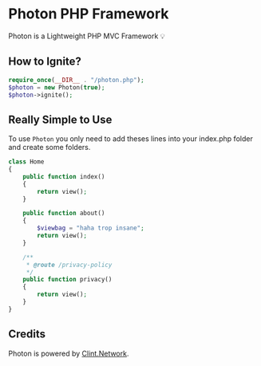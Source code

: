 # Photon PHP Framework

Photon is a Lightweight PHP MVC Framework 💡

How to Ignite?
---
```php
require_once(__DIR__ . "/photon.php");
$photon = new Photon(true);
$photon->ignite();
```

Really Simple to Use
---
To use `Photon` you only need to add theses lines into your index.php folder and create some folders.

```php
class Home 
{
    public function index()
    {
        return view();
    }

    public function about()
    {
        $viewbag = "haha trop insane";
        return view();
    }

    /**
     * @route /privacy-policy
     */
    public function privacy()
    {
        return view();
    }
}
```

Credits
---

Photon is powered by [Clint.Network](https://twitter.com/clint_network).
